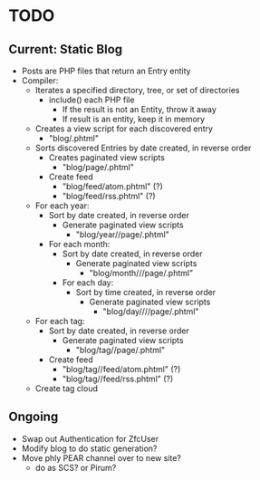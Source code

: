 TODO
====

## Current: Static Blog

* Posts are PHP files that return an Entry entity
* Compiler:
  * Iterates a specified directory, tree, or set of directories
    * include() each PHP file
      * If the result is not an Entity, throw it away
      * If result is an entity, keep it in memory
  * Creates a view script for each discovered entry
    * "blog/<entry id>.phtml"
  * Sorts discovered Entries by date created, in reverse order
    * Creates paginated view scripts
      * "blog/page/<page>.phtml"
    * Create feed
      * "blog/feed/atom.phtml" (?)
      * "blog/feed/rss.phtml" (?)
  * For each year:
    * Sort by date created, in reverse order
      * Generate paginated view scripts
        * "blog/year/<year>/page/<page>.phtml"
    * For each month:
      * Sort by date created, in reverse order
        * Generate paginated view scripts
          * "blog/month/<year>/<month>/page/<page>.phtml"
      * For each day:
        * Sort by time created, in reverse order
            * Generate paginated view scripts
              * "blog/day/<year>/<month>/<day>/page/<page>.phtml"
  * For each tag:
    * Sort by date created, in reverse order
      * Generate paginated view scripts
        * "blog/tag/<tag>/page/<page>.phtml"
    * Create feed
      * "blog/tag/<tag>/feed/atom.phtml" (?)
      * "blog/tag/<tag>/feed/rss.phtml" (?)
  * Create tag cloud

## Ongoing

* Swap out Authentication for ZfcUser
* Modify blog to do static generation?
* Move phly PEAR channel over to new site?
  * do as SCS? or Pirum?
